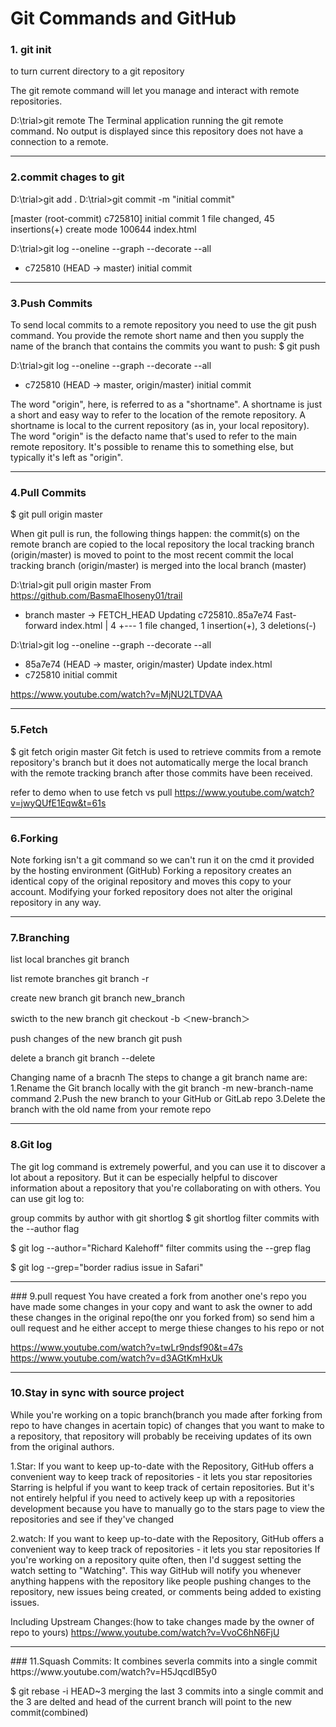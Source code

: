 # Git Commands and GitHub

### 1. git init 
to turn current directory to a git repository

The git remote command will let you manage and interact with remote repositories.

D:\trial>git remote
The Terminal application running the git remote command. No output is displayed since this repository does not have a connection to a remote.
<hr>

### 2.commit chages to git
D:\trial>git add .
D:\trial>git commit -m "initial commit"

[master (root-commit) c725810] initial commit
 1 file changed, 45 insertions(+)
 create mode 100644 index.html

D:\trial>git log --oneline --graph --decorate --all
* c725810 (HEAD -> master) initial commit
<hr>

### 3.Push Commits
To send local commits to a remote repository you need to use the git push command. You provide the remote short name and then you supply the name of the branch that contains the commits you want to push:
$ git push <remote-shortname> <branch>

D:\trial>git log --oneline --graph --decorate --all
* c725810 (HEAD -> master, origin/master) initial commit

The word "origin", here, is referred to as a "shortname". A shortname is just a short and easy way to refer to the location of the remote repository. A shortname is local to the current repository (as in, your local repository). The word "origin" is the defacto name that's used to refer to the main remote repository. 
It's possible to rename this to something else, but typically it's left as "origin".
<hr>

### 4.Pull Commits
$ git pull origin master


When git pull is run, the following things happen:
the commit(s) on the remote branch are copied to the local repository
the local tracking branch (origin/master) is moved to point to the most recent commit
the local tracking branch (origin/master) is merged into the local branch (master)

D:\trial>git pull origin master
From https://github.com/BasmaElhoseny01/trail
 * branch            master     -> FETCH_HEAD
Updating c725810..85a7e74
Fast-forward
 index.html | 4 +---
 1 file changed, 1 insertion(+), 3 deletions(-)

D:\trial>git log --oneline --graph --decorate --all
* 85a7e74 (HEAD -> master, origin/master) Update index.html
* c725810 initial commit

https://www.youtube.com/watch?v=MjNU2LTDVAA
<hr>

### 5.Fetch 
$ git fetch origin master
Git fetch is used to retrieve commits from a remote repository's branch but it does not automatically merge the local branch with the remote tracking branch after those commits have been received.

refer to demo when to use fetch vs pull
https://www.youtube.com/watch?v=jwyQUfE1Eqw&t=61s
<hr>

### 6.Forking
Note forking isn't a git command so we can't run it on the cmd it provided by the hosting environment (GitHub)
Forking a repository creates an identical copy of the original repository and moves this copy to your account.
Modifying your forked repository does not alter the original repository in any way.
<hr>

### 7.Branching

list local branches
git branch

list remote branches
git branch -r

create new branch
git branch new_branch

swicth to the new branch 
git checkout -b ＜new-branch＞

push changes of the new branch
git push <remote> <branch>

delete a branch
git branch --delete <branchname>


Changing name of a bracnh
The steps to change a git branch name are:
1.Rename the Git branch locally with the git branch -m new-branch-name command
2.Push the new branch to your GitHub or GitLab repo
3.Delete the branch with the old name from your remote repo
<hr>

### 8.Git log
The git log command is extremely powerful, and you can use it to discover a lot about a repository. But it can be especially helpful to discover information about a repository that you're collaborating on with others. You can use git log to:

group commits by author with git shortlog
  $ git shortlog
filter commits with the --author flag

  $ git log --author="Richard Kalehoff"
filter commits using the --grep flag

$ git log --grep="border radius issue in Safari"
<hr> 
### 9.pull request
You have created a fork from another one's repo you have made some changes in your copy and want to ask the owner to add these changes in the original repo(the onr you forked from)
so send him a oull request and he either accept to merge thiese changes to his repo or not

https://www.youtube.com/watch?v=twLr9ndsf90&t=47s
https://www.youtube.com/watch?v=d3AGtKmHxUk
<hr>

### 10.Stay in sync with source project
While you're working on a topic branch(branch you made after forking from repo to have changes in acertain topic) of changes that you want to make to a repository, that repository will probably be receiving updates of its own from the original authors.

1.Star:
If you want to keep up-to-date with the Repository, GitHub offers a convenient way to keep track of repositories - it lets you star repositories
Starring is helpful if you want to keep track of certain repositories. But it's not entirely helpful if you need to actively keep up with a repositories development because you have to manually go to the stars page to view the repositories and see if they've changed

2.watch:
If you want to keep up-to-date with the Repository, GitHub offers a convenient way to keep track of repositories - it lets you star repositories
If you're working on a repository quite often, then I'd suggest setting the watch setting to "Watching". This way GitHub will notify you whenever anything happens with the repository like people pushing changes to the repository, new issues being created, or comments being added to existing issues.


Including Upstream Changes:(how to take changes made by the owner of repo to yours)
https://www.youtube.com/watch?v=VvoC6hN6FjU
<hr>
### 11.Squash Commits:
It combines severla commits into a single commit
https://www.youtube.com/watch?v=H5JqcdIB5y0

$ git rebase -i HEAD~3
merging the last 3 commits into a single commit and the 3 are delted and head of the current branch will point to the new commit(combined)
